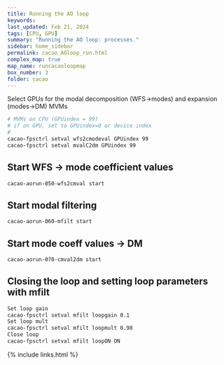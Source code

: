 ```yaml
---
title: Running the AO loop
keywords:
last_updated: Feb 21, 2024
tags: [CPU, GPU]
summary: "Running the AO loop: processes."
sidebar: home_sidebar
permalink: cacao_AOloop_run.html
complex_map: true
map_name: runcacaoloopmap
box_number: 3
folder: cacao
---
```


Select GPUs for the modal decomposition (WFS->modes) and expansion (modes->DM) MVMs

```bash
# MVMs on CPU (GPUindex = 99)
# if on GPU, set to GPUindex=0 or device index
#
cacao-fpsctrl setval wfs2cmodeval GPUindex 99
cacao-fpsctrl setval mvalC2dm GPUindex 99
```


## Start WFS -> mode coefficient values

```bash
cacao-aorun-050-wfs2cmval start
```


## Start modal filtering

```bash
cacao-aorun-060-mfilt start
```


## Start mode coeff values -> DM

```bash
cacao-aorun-070-cmval2dm start
```


## Closing the loop and setting loop parameters with mfilt

```bash
Set loop gain
cacao-fpsctrl setval mfilt loopgain 0.1
Set loop mult
cacao-fpsctrl setval mfilt loopmult 0.98
Close loop
cacao-fpsctrl setval mfilt loopON ON
```


{% include links.html %}
